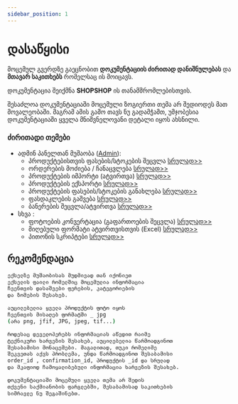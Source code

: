 ```yaml
---
sidebar_position: 1
---
```


# დასაწყისი

მოცემულ გვერდზე გაეცნობით **დოკუმენტაციის ძირითად დანიშნულებას** და 
**მთავარ საკითხებს** რომელსაც ის მოიცავს.

დოკუმენტაცია შეიქმნა **SHOPSHOP** ის თანამშრომლებისთვის.

შესაძლოა დოკუმენტაციაში მოცემული ზოგიერთი თემა არ შედიოდეს მათ მოვალეობაში. მაგრამ
ამის გამო თავს ნუ გადამჭამთ, უმჯობესია დოკუმენტაციაში ყველა მნიშვნელოვანი
დეტალი იყოს ახსნილი.

### ძირითადი თემები 

- ადმინ პანელთან მუშაობა ([Admin](https://shopshop.ge/admin)):
  - პროდუქტებისთვის ფასების/სტოკების შეცვლა [სრულად>>](/docs/products)
  - ორდერების მოძიება / ჩანაცვლება [სრულად>>](/docs/orders)
  - პროდუქტების იმპორტი (ატვირთვა) [სრულად>>](/docs/products-import)
  - პროდუქტების ექსპორტი [სრულად>>](/docs/products-export)
  - პროდუქტების ფასების/სტოკების განახლება [სრულად>>](/docs/update-products)
  - ფასდაკლების გაშვება [სრულად>>](/docs/sales)
  - ბანერების შეცვლა/ატვირთვა [სრულად>>](/docs/banners)
- სხვა :
  - ფოტოების კონვერტაცია (გაფართოების შეცვლა) [სრულად>>](/docs/images-converters)
  - მიღებული ფორმატი ატვირთვისთვის (Excel) [სრულად>>](/docs/excel-format)
  - პითონის სკრიპტები [სრულად>>](/docs/python-scripts)

## რეკომენდაცია

```bash
ექსელზე მუშაობისას მუდმივად თან იქონიეთ 
ექსელის ფაილი რომელშიც მოცემულია ინფორმაცია
ჩვენთვის დასაშვები ფერების, კატეგორიების
და ზომების შესახებ.
```

```bash
აუცილებელია ყველა პროდუქტის ფოტო იყოს 
ჩვენთვის მისაღებ ფორმატში _ jpg 
(არა png, jfif, JPG, jpeg, tif...)
```

```bash
როდესაც დეველოპერებს ინფორმაციას აწვდით რაიმე
ტექნიკური ხარვეზის შესახებ, აუცილებელია წარმოადგინოთ
შესაბამისი მონაცემები. მაგალითად, თუკი რომელიმე
შეკვეთას აქვს პრობლემა, უნდა წარმოადგინოთ შესაბამისი
order_id , confirmation_id, პროდუქტის _id და სრულად
და მკაფიოდ ჩამოყალიბებული ინფორმაცია ხარვეზის შესახებ.
```

```bash
დოკუმენტაციაში მოცემული ყველა თემა არ შედის
თქვენი საქმიანობის ფარგლებში, შესაბამისად საკითხების
სიმრავლე ნუ შეგაშინებთ.
```
